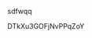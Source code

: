 sdfwqq















































































DTkXu3GOFjNvPPqZoY
